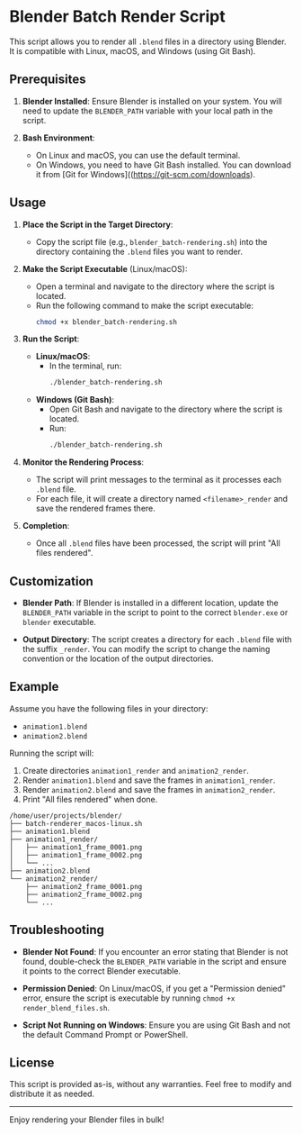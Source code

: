 # Blender Batch Render Script

This script allows you to render all `.blend` files in a directory using Blender. It is compatible with Linux, macOS, and Windows (using Git Bash).

## Prerequisites

1. **Blender Installed**: Ensure Blender is installed on your system. You will need to update the `BLENDER_PATH` variable with your local path in the script.

2. **Bash Environment**: 
   - On Linux and macOS, you can use the default terminal.
   - On Windows, you need to have Git Bash installed. You can download it from [Git for Windows]((https://git-scm.com/downloads).

## Usage

1. **Place the Script in the Target Directory**:
   - Copy the script file (e.g., `blender_batch-rendering.sh`) into the directory containing the `.blend` files you want to render.

2. **Make the Script Executable** (Linux/macOS):
   - Open a terminal and navigate to the directory where the script is located.
   - Run the following command to make the script executable:
     ```bash
     chmod +x blender_batch-rendering.sh
     ```

3. **Run the Script**:
   - **Linux/macOS**:
     - In the terminal, run:
       ```bash
       ./blender_batch-rendering.sh
       ```
   - **Windows (Git Bash)**:
     - Open Git Bash and navigate to the directory where the script is located.
     - Run:
       ```bash
       ./blender_batch-rendering.sh
       ```

4. **Monitor the Rendering Process**:
   - The script will print messages to the terminal as it processes each `.blend` file.
   - For each file, it will create a directory named `<filename>_render` and save the rendered frames there.

5. **Completion**:
   - Once all `.blend` files have been processed, the script will print "All files rendered".

## Customization

- **Blender Path**: If Blender is installed in a different location, update the `BLENDER_PATH` variable in the script to point to the correct `blender.exe` or `blender` executable.

- **Output Directory**: The script creates a directory for each `.blend` file with the suffix `_render`. You can modify the script to change the naming convention or the location of the output directories.

## Example

Assume you have the following files in your directory:
- `animation1.blend`
- `animation2.blend`

Running the script will:
1. Create directories `animation1_render` and `animation2_render`.
2. Render `animation1.blend` and save the frames in `animation1_render`.
3. Render `animation2.blend` and save the frames in `animation2_render`.
4. Print "All files rendered" when done.

```
/home/user/projects/blender/
├── batch-renderer_macos-linux.sh
├── animation1.blend
├── animation1_render/
│   ├── animation1_frame_0001.png
│   ├── animation1_frame_0002.png
│   └── ...
├── animation2.blend
└── animation2_render/
    ├── animation2_frame_0001.png
    ├── animation2_frame_0002.png
    └── ...
```

## Troubleshooting

- **Blender Not Found**: If you encounter an error stating that Blender is not found, double-check the `BLENDER_PATH` variable in the script and ensure it points to the correct Blender executable.

- **Permission Denied**: On Linux/macOS, if you get a "Permission denied" error, ensure the script is executable by running `chmod +x render_blend_files.sh`.

- **Script Not Running on Windows**: Ensure you are using Git Bash and not the default Command Prompt or PowerShell.

## License

This script is provided as-is, without any warranties. Feel free to modify and distribute it as needed.

---

Enjoy rendering your Blender files in bulk!
